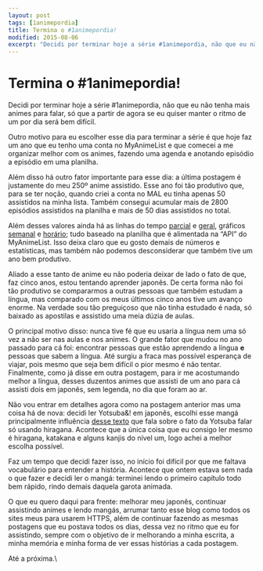 ```yaml
---
layout: post
tags: [1animepordia]
title: Termina o #1animepordia!
modified: 2015-08-06
excerpt: "Decidi por terminar hoje a série #1animepordia, não que eu não tenha mais animes para falar, só que a partir de agora se eu quiser manter o ritmo de um por dia será bem difícil."
---
```


Termina o #1animepordia!
========================

Decidi por terminar hoje a série \#1animepordia, não que eu não tenha
mais animes para falar, só que a partir de agora se eu quiser manter o
ritmo de um por dia será bem difícil.

Outro motivo para eu escolher esse dia para terminar a série é que hoje
faz um ano que eu tenho uma conta no MyAnimeList e que comecei a me
organizar melhor com os animes, fazendo uma agenda e anotando episódio a
episódio em uma planilha.

Além disso há outro fator importante para esse dia: a última postagem é
justamente do meu 250º anime assistido. Esse ano foi tão produtivo que,
para se ter noção, quando criei a conta no MAL eu tinha apenas 50
assistidos na minha lista. Também consegui acumular mais de 2800
episódios assistidos na planilha e mais de 50 dias assistidos no total.

Além desses valores ainda há as linhas do tempo
[parcial](http://cssdeck.com/labs/full/vkfggotb) e
[geral](http://cssdeck.com/labs/full/cvb3wgyn), gráficos
[semanal](http://cssdeck.com/labs/full/mgdlrqlz) e
[horário](http://cssdeck.com/labs/full/etdwwvlu); tudo baseado na
planilha que é alimentada na “API” do MyAnimeList. Isso deixa claro que
eu gosto demais de números e estatísticas, mas também não podemos
desconsiderar que também tive um ano bem produtivo.

Aliado a esse tanto de anime eu não poderia deixar de lado o fato de
que, faz cinco anos, estou tentando aprender japonês. De certa forma não
foi tão produtivo se compararmos a outras pessoas que também estudam a
língua, mas comparado com os meus últimos cinco anos tive um avanço
enorme. Na verdade sou tão preguiçoso que não tinha estudado é nada, só
baixado as apostilas e assistido uma meia dúzia de aulas.

O principal motivo disso: nunca tive fé que eu usaria a língua nem uma
só vez a não ser nas aulas e nos animes. O grande fator que mudou no ano
passado para cá foi: encontrar pessoas que estão aprendendo a língua
**e** pessoas que sabem a língua. Até surgiu a fraca mas possível
esperança de viajar, pois mesmo que seja bem difícil o pior mesmo é não
tentar. Finalmente, como já disse em outra postagem, para ir me
acostumando melhor a língua, desses duzentos animes que assisti de um
ano para cá assisti dois em japonês, sem legenda, no dia que foram ao
ar.

Não vou entrar em detalhes agora como na postagem anterior mas uma coisa
há de nova: decidi ler Yotsuba&! em japonês, escolhi esse mangá
principalmente influência [desse
texto](https://anime.stackexchange.com/a/6412/12824) que fala sobre o
fato da Yotsuba falar só usando hiragana. Acontece que a única coisa que
eu consigo ler mesmo é hiragana, katakana e alguns kanjis do nível um,
logo achei a melhor escolha possível.

Faz um tempo que decidi fazer isso, no início foi difícil por que me
faltava vocabulário para entender a história. Acontece que ontem estava
sem nada o que fazer e decidi ler o mangá: terminei lendo o primeiro
capítulo todo bem rápido, rindo demais daquela garota animada.

O que eu quero daqui para frente: melhorar meu japonês, continuar
assistindo animes e lendo mangás, arrumar tanto esse blog como todos os
sites meus para usarem HTTPS, além de continuar fazendo as mesmas
postagens que eu postava todos os dias, dessa vez no ritmo que eu for
assistindo, sempre com o objetivo de ir melhorando a minha escrita, a
minha memória e minha forma de ver essas histórias a cada postagem.

Até a próxima.\


